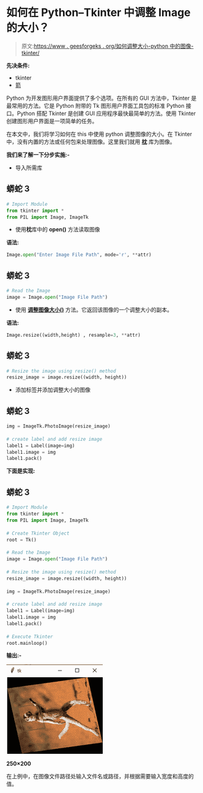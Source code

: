 # 如何在 Python–Tkinter 中调整 Image 的大小？

> 原文:[https://www . geesforgeks . org/如何调整大小-python 中的图像-tkinter/](https://www.geeksforgeeks.org/how-to-resize-image-in-python-tkinter/)

**先决条件:**

*   tkinter
*   [箭](https://www.geeksforgeeks.org/python-pillow-a-fork-of-pil/)

Python 为开发图形用户界面提供了多个选项。在所有的 GUI 方法中，Tkinter 是最常用的方法。它是 Python 附带的 Tk 图形用户界面工具包的标准 Python 接口。Python 搭配 Tkinter 是创建 GUI 应用程序最快最简单的方法。使用 Tkinter 创建图形用户界面是一项简单的任务。

在本文中，我们将学习如何在 this 中使用 python 调整图像的大小。在 Tkinter 中，没有内置的方法或任何包来处理图像。这里我们就用 [**枕**](https://www.geeksforgeeks.org/python-pillow-a-fork-of-pil/) 库为图像。

**我们来了解一下分步实施:-**

*   导入所需库

## 蟒蛇 3

```py
# Import Module
from tkinter import *
from PIL import Image, ImageTk
```

*   使用**枕**库中的 **open()** 方法读取图像

**语法:**

```py
Image.open("Enter Image File Path", mode='r', **attr)
```

## 蟒蛇 3

```py
# Read the Image
image = Image.open("Image File Path")
```

*   使用 [**调整图像大小()**](https://www.geeksforgeeks.org/python-pil-image-resize-method/) 方法。它返回该图像的一个调整大小的副本。

**语法:**

```py
Image.resize((width,height) , resample=3, **attr)
```

## 蟒蛇 3

```py
# Resize the image using resize() method
resize_image = image.resize((width, height))
```

*   添加标签并添加调整大小的图像

## 蟒蛇 3

```py
img = ImageTk.PhotoImage(resize_image)

# create label and add resize image
label1 = Label(image=img)
label1.image = img
label1.pack()
```

**下面是实现:**

## 蟒蛇 3

```py
# Import Module
from tkinter import *
from PIL import Image, ImageTk

# Create Tkinter Object
root = Tk()

# Read the Image
image = Image.open("Image File Path")

# Resize the image using resize() method
resize_image = image.resize((width, height))

img = ImageTk.PhotoImage(resize_image)

# create label and add resize image
label1 = Label(image=img)
label1.image = img
label1.pack()

# Execute Tkinter
root.mainloop()
```

**输出:-**

![](img/1775d95589e26bf8cd7c31ab87799558.png)

**250×200**

在上例中，在图像文件路径处输入文件名或路径，并根据需要输入宽度和高度的值。